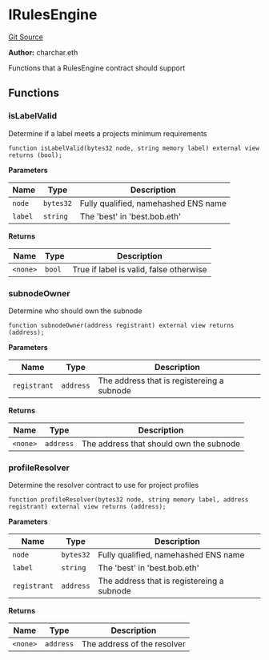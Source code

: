 # IRulesEngine
[Git Source](https://github.com/me3-eth/protocol/blob/cac16b9d508f5af9fbf4095cd2346a7a6400c5e8/src/IRulesEngine.sol)

**Author:**
charchar.eth

Functions that a RulesEngine contract should support


## Functions
### isLabelValid

Determine if a label meets a projects minimum requirements


```solidity
function isLabelValid(bytes32 node, string memory label) external view returns (bool);
```
**Parameters**

|Name|Type|Description|
|----|----|-----------|
|`node`|`bytes32`|Fully qualified, namehashed ENS name|
|`label`|`string`|The 'best' in 'best.bob.eth'|

**Returns**

|Name|Type|Description|
|----|----|-----------|
|`<none>`|`bool`|True if label is valid, false otherwise|


### subnodeOwner

Determine who should own the subnode


```solidity
function subnodeOwner(address registrant) external view returns (address);
```
**Parameters**

|Name|Type|Description|
|----|----|-----------|
|`registrant`|`address`|The address that is registereing a subnode|

**Returns**

|Name|Type|Description|
|----|----|-----------|
|`<none>`|`address`|The address that should own the subnode|


### profileResolver

Determine the resolver contract to use for project profiles


```solidity
function profileResolver(bytes32 node, string memory label, address registrant) external view returns (address);
```
**Parameters**

|Name|Type|Description|
|----|----|-----------|
|`node`|`bytes32`|Fully qualified, namehashed ENS name|
|`label`|`string`|The 'best' in 'best.bob.eth'|
|`registrant`|`address`|The address that is registereing a subnode|

**Returns**

|Name|Type|Description|
|----|----|-----------|
|`<none>`|`address`|The address of the resolver|


